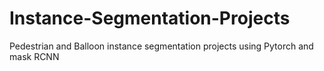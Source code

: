 # Instance-Segmentation-Projects
Pedestrian and Balloon instance segmentation projects using Pytorch and mask RCNN

